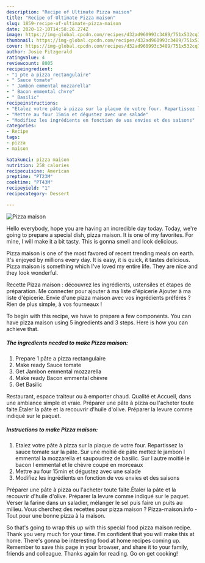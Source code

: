 ```yaml
---
description: "Recipe of Ultimate Pizza maison"
title: "Recipe of Ultimate Pizza maison"
slug: 1859-recipe-of-ultimate-pizza-maison
date: 2020-12-10T14:58:26.274Z
image: https://img-global.cpcdn.com/recipes/d32ad960993c3489/751x532cq70/pizza-maison-photo-principale-de-la-recette.jpg
thumbnail: https://img-global.cpcdn.com/recipes/d32ad960993c3489/751x532cq70/pizza-maison-photo-principale-de-la-recette.jpg
cover: https://img-global.cpcdn.com/recipes/d32ad960993c3489/751x532cq70/pizza-maison-photo-principale-de-la-recette.jpg
author: Josie Fitzgerald
ratingvalue: 4
reviewcount: 8005
recipeingredient:
- "1 pte a pizza rectangulaire"
- " Sauce tomate"
- " Jambon emmental mozzarella"
- " Bacon emmental chvre"
- " Basilic"
recipeinstructions:
- "Etalez votre pâte à pizza sur la plaque de votre four. Repartissez la sauce tomate sur la pâte. Sur une moitié de pâte mettez le jambon l emmental la mozzarella et saupoudrez de basilic. Sur l autre moitié le bacon l emmental et le chèvre coupé en morceaux"
- "Mettre au four 15min et dégustez avec une salade"
- "Modifiez les ingrédients en fonction de vos envies et des saisons"
categories:
- Recipe
tags:
- pizza
- maison

katakunci: pizza maison 
nutrition: 258 calories
recipecuisine: American
preptime: "PT23M"
cooktime: "PT43M"
recipeyield: "1"
recipecategory: Dessert

---
```



![Pizza maison](https://img-global.cpcdn.com/recipes/d32ad960993c3489/751x532cq70/pizza-maison-photo-principale-de-la-recette.jpg)

Hello everybody, hope you are having an incredible day today. Today, we're going to prepare a special dish, pizza maison. It is one of my favorites. For mine, I will make it a bit tasty. This is gonna smell and look delicious.

Pizza maison is one of the most favored of recent trending meals on earth. It's enjoyed by millions every day. It is easy, it is quick, it tastes delicious. Pizza maison is something which I've loved my entire life. They are nice and they look wonderful.

Recette Pizza maison : découvrez les ingrédients, ustensiles et étapes de préparation. Me connecter pour ajouter à ma liste d&#39;épicerie Ajouter à ma liste d&#39;épicerie. Envie d&#39;une pizza maison avec vos ingrédients préférés ? Rien de plus simple, à vos fourneaux !


To begin with this recipe, we have to prepare a few components. You can have pizza maison using 5 ingredients and 3 steps. Here is how you can achieve that.

<!--inarticleads1-->

##### The ingredients needed to make Pizza maison:

1. Prepare 1 pâte a pizza rectangulaire
1. Make ready  Sauce tomate
1. Get  Jambon emmental mozzarella
1. Make ready  Bacon emmental chèvre
1. Get  Basilic


Restaurant, espace traiteur ou à emporter chaud. Qualité et Accueil, dans une ambiance simple et vraie. Préparer une pâte à pizza ou l&#39;acheter toute faite.Étaler la pâte et la recouvrir d&#39;huile d&#39;olive. Préparer la levure comme indiqué sur le paquet. 

<!--inarticleads2-->

##### Instructions to make Pizza maison:

1. Etalez votre pâte à pizza sur la plaque de votre four. Repartissez la sauce tomate sur la pâte. Sur une moitié de pâte mettez le jambon l emmental la mozzarella et saupoudrez de basilic. Sur l autre moitié le bacon l emmental et le chèvre coupé en morceaux
1. Mettre au four 15min et dégustez avec une salade
1. Modifiez les ingrédients en fonction de vos envies et des saisons


Préparer une pâte à pizza ou l&#39;acheter toute faite.Étaler la pâte et la recouvrir d&#39;huile d&#39;olive. Préparer la levure comme indiqué sur le paquet. Verser la farine dans un saladier, mélanger le sel puis faire un puits au milieu. Vous cherchez des recettes pour pizza maison ? Pizza-maison.info - Tout pour une bonne pizza à la maison. 

So that's going to wrap this up with this special food pizza maison recipe. Thank you very much for your time. I'm confident that you will make this at home. There's gonna be interesting food at home recipes coming up. Remember to save this page in your browser, and share it to your family, friends and colleague. Thanks again for reading. Go on get cooking!
